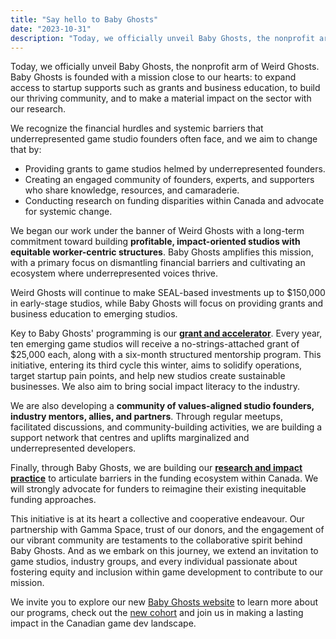 ```yaml
---
title: "Say hello to Baby Ghosts"
date: "2023-10-31"
description: "Today, we officially unveil Baby Ghosts, the nonprofit arm of Weird Ghosts. Baby Ghosts is founded with a mission close to our hearts: to expand access to startup supports such as grants and business education, to build our thriving community, and to make a material impact on the sector with our research."
---
```


Today, we officially unveil Baby Ghosts, the nonprofit arm of Weird Ghosts. Baby Ghosts is founded with a mission close to our hearts: to expand access to startup supports such as grants and business education, to build our thriving community, and to make a material impact on the sector with our research.

We recognize the financial hurdles and systemic barriers that underrepresented game studio founders often face, and we aim to change that by:

- Providing grants to game studios helmed by underrepresented founders.
- Creating an engaged community of founders, experts, and supporters who share knowledge, resources, and camaraderie.
- Conducting research on funding disparities within Canada and advocate for systemic change.

We began our work under the banner of Weird Ghosts with a long-term commitment toward building **profitable, impact-oriented studios with equitable worker-centric structures**. Baby Ghosts amplifies this mission, with a primary focus on dismantling financial barriers and cultivating an ecosystem where underrepresented voices thrive.

Weird Ghosts will continue to make SEAL-based investments up to $150,000 in early-stage studios, while Baby Ghosts will focus on providing grants and business education to emerging studios.

Key to Baby Ghosts' programming is our **[grant and accelerator](https://babyghosts.fund/grant-and-accelerator)**. Every year, ten emerging game studios will receive a no-strings-attached grant of $25,000 each, along with a six-month structured mentorship program. This initiative, entering its third cycle this winter, aims to solidify operations, target startup pain points, and help new studios create sustainable businesses. We also aim to bring social impact literacy to the industry.

We are also developing a **community of values-aligned studio founders, industry mentors, allies, and partners**. Through regular meetups, facilitated discussions, and community-building activities, we are building a support network that centres and uplifts marginalized and underrepresented developers. 

Finally, through Baby Ghosts, we are building our **[research and impact practice](/research-and-impact)** to articulate barriers in the funding ecosystem within Canada. We will strongly advocate for funders to reimagine their existing inequitable funding approaches.

This initiative is at its heart a collective and cooperative endeavour. Our partnership with Gamma Space, trust of our donors, and the engagement of our vibrant community are testaments to the collaborative spirit behind Baby Ghosts. And as we embark on this journey, we extend an invitation to game studios, industry groups, and every individual passionate about fostering equity and inclusion within game development to contribute to our mission.

We invite you to explore our new [Baby Ghosts website](https://babyghosts.fund) to learn more about our programs, check out the [new cohort](https://babyghosts.fund/news/new-cohort) and join us in making a lasting impact in the Canadian game dev landscape.
